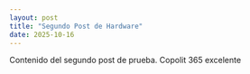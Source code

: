 ```yaml
---
layout: post
title: "Segundo Post de Hardware"
date: 2025-10-16
---
```

Contenido del segundo post de prueba.
Copolit 365 excelente

